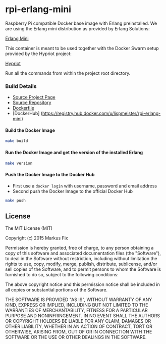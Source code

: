 # rpi-erlang-mini

Raspberry Pi compatible Docker base image with Erlang preinstalled.
We are using the Erlang mini distribution as provided by Erlang
Solutions:

[Erlang Mini](http://erlang.org/pipermail/erlang-questions/2013-September/075317.html)

This container is meant to be used together with the Docker Swarm
setup provided by the Hypriot project:

[Hypriot](http://blog.hypriot.com/post/let-docker-swarm-all-over-your-raspberry-pi-cluster/)

Run all the commands from within the project root directory.

### Build Details
- [Source Project Page](https://github.com/lispmeister)
- [Source Repository](https://github.com/lispmeister/rpi-erlang-mini)
- [Dockerfile](https://github.com/lispmeister/rpi-erlang-mini/blob/master/Dockerfile)
- [DockerHub] (https://registry.hub.docker.com/u/lispmeister/rpi-erlang-mini)


#### Build the Docker Image
```bash
make build
```

#### Run the Docker Image and get the version of the installed Erlang
```bash
make version
```

#### Push the Docker Image to the Docker Hub
* First use a `docker login` with username, password and email address
* Second push the Docker Image to the official Docker Hub

```bash
make push
```

## License

The MIT License (MIT)

Copyright (c) 2015 Markus Fix

Permission is hereby granted, free of charge, to any person obtaining a copy
of this software and associated documentation files (the "Software"), to deal
in the Software without restriction, including without limitation the rights
to use, copy, modify, merge, publish, distribute, sublicense, and/or sell
copies of the Software, and to permit persons to whom the Software is
furnished to do so, subject to the following conditions:

The above copyright notice and this permission notice shall be included in all
copies or substantial portions of the Software.

THE SOFTWARE IS PROVIDED "AS IS", WITHOUT WARRANTY OF ANY KIND, EXPRESS OR
IMPLIED, INCLUDING BUT NOT LIMITED TO THE WARRANTIES OF MERCHANTABILITY,
FITNESS FOR A PARTICULAR PURPOSE AND NONINFRINGEMENT. IN NO EVENT SHALL THE
AUTHORS OR COPYRIGHT HOLDERS BE LIABLE FOR ANY CLAIM, DAMAGES OR OTHER
LIABILITY, WHETHER IN AN ACTION OF CONTRACT, TORT OR OTHERWISE, ARISING FROM,
OUT OF OR IN CONNECTION WITH THE SOFTWARE OR THE USE OR OTHER DEALINGS IN THE
SOFTWARE.

